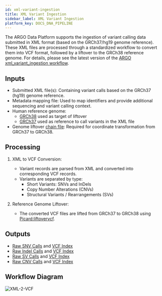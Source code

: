 ```yaml
---
id: xml-variant-ingestion
title: XML Variant Ingestion
sidebar_label: XML Variant Ingestion
platform_key: DOCS_DNA_PIPELINE
---
```


The ARGO Data Platform supports the ingestion of variant calling data submitted in XML format (based on the GRCh37/hg19 genome reference). These XML files are processed through a standardized workflow to convert them into VCF format, followed by a liftover to the GRCh38 reference genome. For details, please see the latest version of the [ARGO xml_variant_ingestion workflow](https://github.com/icgc-argo-workflows/xml_variant_ingestion/releases).

## Inputs

- Submitted XML file(s): Containing variant calls based on the GRCh37 (hg19) genome reference.
- Metadata mapping file: Used to map identifiers and provide additional sequencing and variant calling context.
- Human reference genome:
  - [GRCh38](https://hgdownload.soe.ucsc.edu/goldenPath/hg38/bigZips/) used as target of liftover
  - [GRCh37](https://hgdownload.soe.ucsc.edu/goldenPath/hg19/bigZips/) used as reference to call variants in the XML file
- Genome liftover [chain file](https://hgdownload.soe.ucsc.edu/goldenPath/hg19/liftOver/): Required for coordinate transformation from GRCh37 to GRCh38.

## Processing

1. XML to VCF Conversion:

   - Variant records are parsed from XML and converted into corresponding VCF records.
   - Variants are separated by type:
     - Short Variants: SNVs and InDels
     - Copy Number Alterations (CNVs)
     - Structural Variants / Rearrangements (SVs)

2. Reference Genome Liftover:
   - The converted VCF files are lifted from GRCh37 to GRCh38 using [Picard:liftovervcf](https://gatk.broadinstitute.org/hc/en-us/articles/27007978536219-LiftoverVcf-Picard).

## Outputs

- [Raw SNV Calls](https://docs.icgc-argo.org/docs/data/variant-calls#raw-snv-calls) and [VCF Index](https://docs.icgc-argo.org/docs/data/variant-calls#vcf-index)
- [Raw Indel Calls](https://docs.icgc-argo.org/docs/data/variant-calls#raw-indel-calls) and [VCF Index](https://docs.icgc-argo.org/docs/data/variant-calls#vcf-index)
- [Raw SV Calls](https://docs.icgc-argo.org/docs/data/variant-calls#raw-sv-calls) and [VCF Index](https://docs.icgc-argo.org/docs/data/variant-calls#vcf-index)
- [Raw CNV Calls](https://docs.icgc-argo.org/docs/data/variant-calls#raw-cnv-calls) and [VCF Index](https://docs.icgc-argo.org/docs/data/variant-calls#vcf-index)

## Workflow Diagram

![XML-2-VCF](/assets/analysis-workflows/ARGO-xml2vcf.png)
